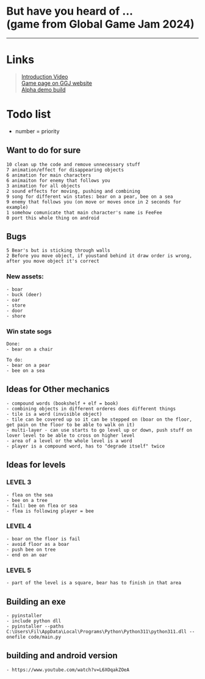 # But have you heard of ... <br> (game from Global Game Jam 2024)

---
# Links
> [Introduction Video](https://youtu.be/IBjYyKP618Y) \
> [Game page on GGJ website](https://globalgamejam.org/games/2024/have-you-heard-3) \
> [Alpha demo build](https://ggjv4.s3.us-west-1.amazonaws.com/files/games/2024/13277/exec/but_have_you_heard_of.zip?VersionId=sVb.AnX_JYuhNRnu6XyYcY1cH_XJoP2V)


# Todo list
- number = priority

## Want to do for sure
    
    10 clean up the code and remove unnecessary stuff
    7 animation/effect for disappearing objects
    6 animation for main characters
    6 animaiton for enemy that follows you
    3 animation for all objects
    2 sound effects for moving, pushing and combining
    9 song for different win states: bear on a pear, bee on a sea
    9 enemy that follows you (on move or moves once in 2 seconds for example)
    1 somehow comunicate that main character's name is FeeFee
    0 port this whole thing on android

## Bugs

    5 Bear's but is sticking through walls
    2 Before you move object, if youstand behind it draw order is wrong, after you move object it's correct

### New assets:

    - boar
    - buck (deer)
    - oar
    - store
    - door
    - shore

### Win state sogs

    Done:
    - bear on a chair

    To do:
    - bear on a pear
    - bee on a sea

## Ideas for Other mechanics

    - compound words (bookshelf + elf = book)
    - combining objects in different orderes does different things
    - tile is a word (invisible object)
    - tile can be covered up so it can be stepped on (boar on the floor, get pain on the floor to be able to walk on it)
    - multi-layer - can use starts to go level up or down, push stuff on lover level to be able to cross on higher level
    - area of a level or the whole level is a word
    - player is a compound word, has to "degrade itself" twice

## Ideas for levels

### LEVEL 3 

    - flea on the sea
    - bee on a tree
    - fail: bee on flea or sea
    - flea is following player = bee

### LEVEL 4

    - boar on the floor is fail
    - avoid floor as a boar
    - push bee on tree
    - end on an oar 

### LEVEL 5

    - part of the level is a square, bear has to finish in that area     

## Building an exe

    - pyinstaller
    - include python dll
    - pyinstaller --paths C:\Users\Fil\AppData\Local\Programs\Python\Python311\python311.dll --onefile code/main.py

## building and android version

    - https://www.youtube.com/watch?v=L6XOqakZOeA